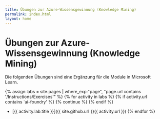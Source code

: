 ```yaml
---
title: Übungen zur Azure-Wissensgewinnung (Knowledge Mining)
permalink: index.html
layout: home
---
```


# Übungen zur Azure-Wissensgewinnung (Knowledge Mining)

Die folgenden Übungen sind eine Ergänzung für die Module in Microsoft Learn.

{% assign labs = site.pages | where_exp:"page", "page.url contains '/Instructions/Exercises'" %} {% for activity in labs  %} {% if activity.url contains 'ai-foundry' %} {% continue %} {% endif %}
- [{{ activity.lab.title }}]({{ site.github.url }}{{ activity.url }}) {% endfor %}
